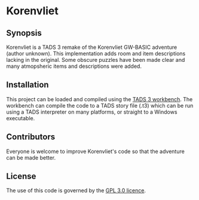 # Korenvliet

## Synopsis

Korenvliet is a TADS 3 remake of the Korenvliet GW-BASIC adventure (author unknown). This implementation adds room and item descriptions lacking in the original. Some obscure puzzles have been made clear and many atmopsheric items and descriptions were added.

## Installation

This project can be loaded and compiled using the [TADS 3 workbench](http://www.tads.org/tads3.htm). The workbench can compile the code to a TADS story file (.t3) which can be run using a TADS interpreter on many platforms, or straight to a Windows executable.

## Contributors

Everyone is welcome to improve Korenvliet's code so that the adventure can be made better.

## License

The use of this code is governed by the [GPL 3.0 licence](http://www.gnu.org/licenses/gpl-3.0.en.html).

